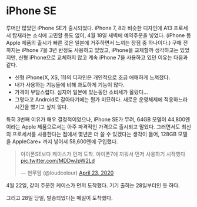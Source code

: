 <!---
title: iPhone SE
category: Life
language: Korean
--->

# iPhone SE

루머만 많았던 iPhone SE가 출시되었다. iPhone 7, 8과 비슷한 디자인에
A13 프로세서 탑재라는 소식에 고민할 틈도 없이, 4월 18일 새벽에 예약주문을 넣었다.
(iPhone 등 Apple 제품의 출시가 빠른 것은 일본에 거주하면서 느끼는 장점 중 하나이다.)
구매 전까지는 iPhone 7을 3년 반정도 사용하고 있었고,
iPhone을 교체할까 생각하고는 있었지만, 신형 iPhone으로 교체하지 않고
계속 iPhone 7을 사용하고 있던 이유는 다음과 같다.

- 신형 iPhone(X, XS, 11)의 디자인은 개인적으로 조금 애매하게 느껴졌다.
- 내가 사용하는 기능들에 비해 과도하게 기능이 많다.
- 가격이 부담스럽다. 심지어 일본에 있는동안 소비세가 올랐다...
- 그렇다고 Android로 갈아타기에는 뭔가 미묘하다.
새로운 운영체제에 적응하느라 시간을 뺐기고 싶지 않다.

특히 3번째 이유가 매우 결정적이었으나, iPhone SE가 무려, 64GB 모델이
44,800엔이라는 Apple 제품으로서는 아주 파격적인 가격으로 출시되고 말았다.
그러면서도 최신의 프로세서를 사용한다는 점에서
몇년은 더 쓸 수 있겠다는 생각이 들어,
128GB 모델을 AppleCare+ 까지 넣어서 58,600엔에 구입했다.

<blockquote class="twitter-tweet"><p lang="ko" dir="ltr">아이폰SE보다 케이스가 먼저 도착. 아이폰7에 끼워서 먼저 사용하기 시작했다 <a href="https://t.co/MDDwJpW2Ld">pic.twitter.com/MDDwJpW2Ld</a></p>&mdash; 현무암 (@loudcolour) <a href="https://twitter.com/loudcolour/status/1253289282921353216?ref_src=twsrc%5Etfw">April 23, 2020</a></blockquote> <script async src="https://platform.twitter.com/widgets.js" charset="utf-8"></script>

4월 22일, 같이 주문한 케이스가 먼저 도착했다. 기기 출하는 28일부터인 듯 하다.

그리고 28일 당일, 발송되었다는 메일이 도착했다.
